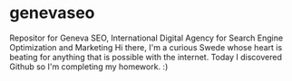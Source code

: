 # genevaseo
Repositor for Geneva SEO, International Digital Agency for Search Engine Optimization and Marketing
Hi there, I'm a curious Swede whose heart is beating for anything that is possible with the internet.
Today I discovered Github so I'm completing my homework. :)
